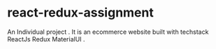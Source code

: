 # react-redux-assignment
An Individual project . It is an ecommerce website built with techstack ReactJs Redux MaterialUI .
